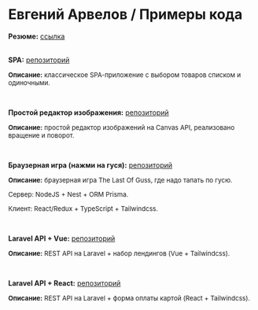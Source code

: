 # Евгений Арвелов / Примеры кода

**Резюме:** [ссылка](https://spb.hh.ru/resume/fd4148bcff040ea98e0039ed1f614f776e4550)
<br><br>

**SPA:** [репозиторий](https://github.com/udjin-arvel/dva_pacana_test_task.git)
<p style="font-size: small"><strong>Описание:</strong> классическое SPA-приложение с выбором товаров списком и одиночными.</p>
<br>

**Простой редактор изображения:** [репозиторий](https://github.com/udjin-arvel/clideo_test.git)
<p style="font-size: small"><strong>Описание:</strong> простой редактор изображений на Сanvas API, реализовано вращение и поворот.</p>
<br>

**Браузерная игра (нажми на гуся):** [репозиторий](https://github.com/udjin-arvel/circlesquare_test.git)
<p style="font-size: small"><strong>Описание:</strong> браузерная игра The Last Of Guss, где надо тапать по гусю.</p>
<p style="font-size: small">Сервер: NodeJS + Nest + ORM Prisma.</p>
<p style="font-size: small">Клиент: React/Redux + TypeScript + Tailwindcss.</p>
<br>

**Laravel API + Vue:** [репозиторий](https://github.com/udjin-arvel/newapi.git)
<p style="font-size: small"><strong>Описание:</strong> REST API на Laravel + набор лендингов (Vue + Tailwindcss).</p>
<br>

**Laravel API + React:** [репозиторий](https://github.com/udjin-arvel/x11_test.git)
<p style="font-size: small"><strong>Описание:</strong> REST API на Laravel + форма оплаты картой (React + Tailwindcss).</p>
<br>


